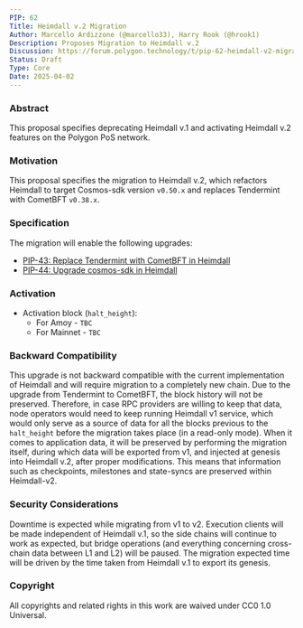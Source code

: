 ```yaml
---
PIP: 62
Title: Heimdall v.2 Migration
Author: Marcello Ardizzone (@marcello33), Harry Rook (@hrook1)
Description: Proposes Migration to Heimdall v.2 
Discussion: https://forum.polygon.technology/t/pip-62-heimdall-v2-migration/20873
Status: Draft
Type: Core
Date: 2025-04-02
---
```


### Abstract

This proposal specifies deprecating Heimdall v.1 and activating Heimdall v.2 features on the Polygon PoS network.

### Motivation

This proposal specifies the migration to Heimdall v.2, which refactors Heimdall to target Cosmos-sdk version `v0.50.x` and replaces Tendermint with CometBFT `v0.38.x`.

### Specification

The migration will enable the following upgrades:

 * [PIP-43: Replace Tendermint with CometBFT in Heimdall](https://github.com/maticnetwork/Polygon-Improvement-Proposals/blob/main/PIPs/PIP-43.md)
 * [PIP-44: Upgrade cosmos-sdk in Heimdall](https://github.com/maticnetwork/Polygon-Improvement-Proposals/blob/main/PIPs/PIP-44.md)

### Activation

- Activation block (`halt_height`):
  * For Amoy - `TBC`
  * For Mainnet - `TBC`

### Backward Compatibility

This upgrade is not backward compatible with the current implementation of Heimdall and will require migration to a completely new chain. Due to the upgrade from Tendermint to CometBFT, the block history will not be preserved. Therefore, in case RPC providers are willing to keep that data, node operators would need to keep running Heimdall v1 service, which would only serve as a source of data for all the blocks previous to the `halt_height` before the migration takes place (in a read-only mode). When it comes to application data, it will be preserved by performing the migration itself, during which data will be exported from v1, and injected at genesis into Heimdall v.2, after proper modifications. This means that information such as checkpoints, milestones and state-syncs are preserved within Heimdall-v2.

### Security Considerations

Downtime is expected while migrating from v1 to v2. Execution clients will be made independent of Heimdall v.1, so the side chains will continue to work as expected, but bridge operations (and everything concerning cross-chain data between L1 and L2) will be paused. The migration expected time will be driven by the time taken from Heimdall v.1 to export its genesis.

### Copyright

All copyrights and related rights in this work are waived under CC0 1.0 Universal.
